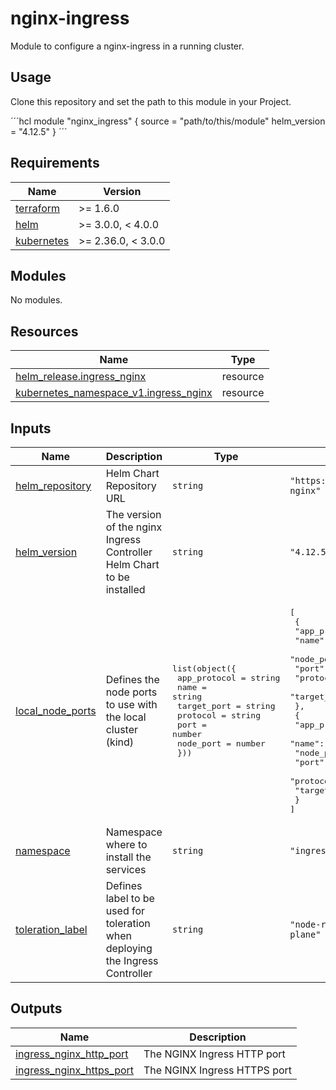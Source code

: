 # nginx-ingress

Module to configure a nginx-ingress in a running cluster.

## Usage

Clone this repository and set the path to this module in your Project.

´´´hcl
module "nginx_ingress" {
    source = "path/to/this/module"
    helm_version = "4.12.5"
}
´´´

<!-- BEGIN_TF_DOCS -->
## Requirements

| Name | Version |
|------|---------|
| <a name="requirement_terraform"></a> [terraform](#requirement\_terraform) | >= 1.6.0 |
| <a name="requirement_helm"></a> [helm](#requirement\_helm) | >= 3.0.0, < 4.0.0 |
| <a name="requirement_kubernetes"></a> [kubernetes](#requirement\_kubernetes) | >= 2.36.0, < 3.0.0 |

## Modules

No modules.

## Resources

| Name | Type |
|------|------|
| [helm_release.ingress_nginx](https://registry.terraform.io/providers/hashicorp/helm/latest/docs/resources/release) | resource |
| [kubernetes_namespace_v1.ingress_nginx](https://registry.terraform.io/providers/hashicorp/kubernetes/latest/docs/resources/namespace_v1) | resource |

## Inputs

| Name | Description | Type | Default | Required |
|------|-------------|------|---------|:--------:|
| <a name="input_helm_repository"></a> [helm\_repository](#input\_helm\_repository) | Helm Chart Repository URL | `string` | `"https://kubernetes.github.io/ingress-nginx"` | no |
| <a name="input_helm_version"></a> [helm\_version](#input\_helm\_version) | The version of the nginx Ingress Controller Helm Chart to be installed | `string` | `"4.12.5"` | no |
| <a name="input_local_node_ports"></a> [local\_node\_ports](#input\_local\_node\_ports) | Defines the node ports to use with the local cluster (kind) | <pre>list(object({<br/>    app_protocol = string<br/>    name         = string<br/>    target_port  = string<br/>    protocol     = string<br/>    port         = number<br/>    node_port    = number<br/>  }))</pre> | <pre>[<br/>  {<br/>    "app_protocol": "http",<br/>    "name": "http",<br/>    "node_port": 30000,<br/>    "port": 80,<br/>    "protocol": "TCP",<br/>    "target_port": "http"<br/>  },<br/>  {<br/>    "app_protocol": "https",<br/>    "name": "https",<br/>    "node_port": 30001,<br/>    "port": 443,<br/>    "protocol": "TCP",<br/>    "target_port": "https"<br/>  }<br/>]</pre> | no |
| <a name="input_namespace"></a> [namespace](#input\_namespace) | Namespace where to install the services | `string` | `"ingress-nginx"` | no |
| <a name="input_toleration_label"></a> [toleration\_label](#input\_toleration\_label) | Defines label to be used for toleration when deploying the Ingress Controller | `string` | `"node-role.kubernetes.io/control-plane"` | no |

## Outputs

| Name | Description |
|------|-------------|
| <a name="output_ingress_nginx_http_port"></a> [ingress\_nginx\_http\_port](#output\_ingress\_nginx\_http\_port) | The NGINX Ingress HTTP port |
| <a name="output_ingress_nginx_https_port"></a> [ingress\_nginx\_https\_port](#output\_ingress\_nginx\_https\_port) | The NGINX Ingress HTTPS port |
<!-- END_TF_DOCS -->